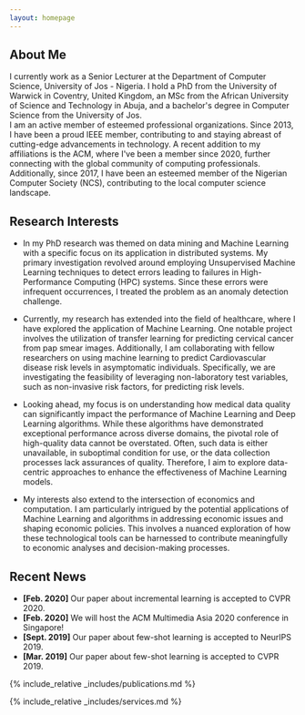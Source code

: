 ```yaml
---
layout: homepage
---
```


## About Me
I currently work as a Senior Lecturer at the Department of Computer Science, University of Jos - Nigeria. I hold a PhD from the University of Warwick in Coventry, United Kingdom, an MSc from the African University of Science and Technology in Abuja, and a bachelor's degree in Computer Science from the University of Jos.<br>
I am an active member of esteemed professional organizations. Since 2013, I have been a proud IEEE member, contributing to and staying abreast of cutting-edge advancements in technology. A recent addition to my affiliations is the ACM, where I've been a member since 2020, further connecting with the global community of computing professionals. Additionally, since 2017, I have been an esteemed member of the Nigerian Computer Society (NCS), contributing to the local computer science landscape.

## Research Interests

- In my PhD research was themed on data mining and Machine Learning with a specific focus on its application in distributed systems. My primary investigation revolved around employing Unsupervised Machine Learning techniques to detect errors leading to failures in High-Performance Computing (HPC) systems. Since these errors were infrequent occurrences, I treated the problem as an anomaly detection challenge.

- Currently, my research has extended into the field of healthcare, where I have explored the application of Machine Learning. One notable project involves the utilization of transfer learning for predicting cervical cancer from pap smear images. Additionally, I am collaborating with fellow researchers on using machine learning to predict Cardiovascular disease risk levels in asymptomatic individuals. Specifically, we are investigating the feasibility of leveraging non-laboratory test variables, such as non-invasive risk factors, for predicting risk levels.

- Looking ahead, my focus is on understanding how medical data quality can significantly impact the performance of Machine Learning and Deep Learning algorithms. While these algorithms have demonstrated exceptional performance across diverse domains, the pivotal role of high-quality data cannot be overstated. Often, such data is either unavailable, in suboptimal condition for use, or the data collection processes lack assurances of quality. Therefore, I aim to explore data-centric approaches to enhance the effectiveness of Machine Learning models.

- My interests also extend to the intersection of economics and computation. I am particularly intrigued by the potential applications of Machine Learning and algorithms in addressing economic issues and shaping economic policies. This involves a nuanced exploration of how these technological tools can be harnessed to contribute meaningfully to economic analyses and decision-making processes.
## Recent News

- **[Feb. 2020]** Our paper about incremental learning is accepted to CVPR 2020.
- **[Feb. 2020]** We will host the ACM Multimedia Asia 2020 conference in Singapore!
- **[Sept. 2019]** Our paper about few-shot learning is accepted to NeurIPS 2019.
- **[Mar. 2019]** Our paper about few-shot learning is accepted to CVPR 2019.

{% include_relative _includes/publications.md %}

{% include_relative _includes/services.md %}
